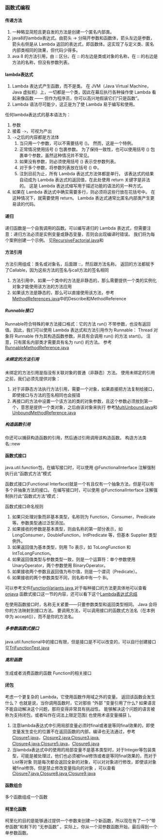 ### 函数式编程
#### 传递方法
1. 一种略显简短且更自发的方法是创建一个匿名内部类。
2. java8的lambda表达式。由箭头 -> 分隔开参数和函数体，箭头左边是参数，箭头右侧是从 Lambda 返回的表达式，即函数体。这实现了与定义类、匿名内部类相同的效果，但代码少得多。
3. ava 8 的方法引用，由 :: 区分。在 :: 的左边是类或对象的名称，在 :: 的右边是方法的名称，但没有参数列表。
#### lambda表达式
1. Lambda 表达式产生函数，而不是类。 在 JVM（Java Virtual Machine，Java 虚拟机）上，一切都是一个类，因此在幕后执行各种操作使 Lambda 看起来像函数 —— 但作为程序员，你可以高兴地假装它们“只是函数”。
2. Lambda 语法尽可能少，这正是为了使 Lambda 易于编写和使用。

任何lambda表达式的基本语法为：
1. 参数
2. 接着 `->`，可视为产出
3. `->`之后的内容都是方法体
    1. 当只用一个参数，可以不需要括号 ()。 然而，这是一个特例。
    2. 正常情况使用括号 () 包裹参数。 为了保持一致性，也可以使用括号 () 包裹单个参数，虽然这种情况并不常见。
    3. 如果没有参数，则必须使用括号 () 表示空参数列表。
    4. 对于多个参数，将参数列表放在括号 () 中。
    5. 注到目前为止，所有 Lambda 表达式方法体都是单行。 该表达式的结果自动成为 Lambda 表达式的返回值，在此处使用 return 关键字是非法的。 这是 Lambda 表达式缩写用于描述功能的语法的另一种方式。
4. 如果在 Lambda 表达式中确实需要多行，则必须将这些行放在花括号中。 在这种情况下，就需要使用 return。
Lambda 表达式通常比匿名内部类产生更易读的代码。

#### 递归
递归函数是一个自我调用的函数。可以编写递归的 Lambda 表达式，但需要注意：递归方法必须是实例变量或静态变量，否则会出现编译时错误。 我们将为每个案例创建一个示例。
见[RecursiveFactorial.java](RecursiveFactorial.java)和

#### 方法引用
方法引用组成：类名或对象名，后面跟 ::，然后跟方法名称。
返回的方法都赋予了Callable，因为这些方法的签名与call方法的签名相同

1. 方法引用中，如果一个类中的方法是非静态的，那么需要提供一个类的实例化对象才能使用该方法的方法应用
2. 如果该方法是静态的，那么可以直接使用该方法，参考[MethodReferences.java](MethodReferences.java)中的Describe和MethodReference

##### Runnable接口
Runnable符合特殊的单方法接口格式：它的方法 run() 不带参数，也没有返回值。因此，我们可以使用 Lambda 表达式和方法引用作为 Runnable：
Thread 对象将 Runnable 作为其构造函数参数，并具有会调用 run() 的方法 start()。 注意，只有匿名内部类才需要具有名为 run() 的方法。
参考[RunnableMethodReference.java](RunnableMethodReference.java)


##### 未绑定的方法引用
未绑定的方法引用是指没有关联对象的普通（非静态）方法。 使用未绑定的引用之前，我们必须先提供对象：
1. 对于非静态方法执行方法引用，需要一个对象，如果直接把方法复制给接口，即使接口与方法的签名相同也会报错
2. 再接口的方法中设置一个该方法的类的对象参数，且这个参数必须放到第一个，意思是提供一个类对象，之后由该对象来执行
参考[MultiUnbound.java](MultiUnbound.java)和[UnboundMethodReference.java](UnboundMethodReference.java)

##### 构造函数引用
你还可以捕获构造函数的引用，然后通过引用调用该构造函数。
构造方法类名::new


#### 函数式接口
java.util.function包，在编写接口时，可以使用 @FunctionalInterface 注解强制执行此“函数式方法”模式

函数式接口(Functional Interface)就是一个有且仅有一个抽象方法，但是可以有多个非抽象方法的接口。
在编写接口时，可以使用 @FunctionalInterface 注解强制执行此“函数式方法”模式：

函数式接口命名规则
1. 如果只处理对象而非基本类型，名称则为 Function，Consumer，Predicate 等。参数类型通过泛型添加。
2. 如果接收的参数是基本类型，则由名称的第一部分表示，如 LongConsumer，DoubleFunction，IntPredicate 等，但基本 Supplier 类型例外。
3. 如果返回值为基本类型，则用 To 表示，如 ToLongFunction <T> 和 IntToLongFunction。   
4. 如果返回值类型与参数类型一致，则是一个运算符：单个参数使用 UnaryOperator，两个参数使用 BinaryOperator。
5. 如果接收两个参数且返回值为布尔值，则是一个谓词（Predicate）。
6. 如果接收的两个参数类型不同，则名称中有一个 Bi。

可以参考文件[FunctionVariants.java](FunctionVariants.java),对于每种接口的方法更具体地可以查看[onjava](https://lingcoder.github.io/OnJava8/#/book/13-Functional-Programming?id=%e6%96%b9%e6%b3%95%e5%bc%95%e7%94%a8)
函数式接口这一节的内容，还可以看下这个[Lambda表达式总结](https://jasonkayzk.github.io/2019/09/16/Lambda%E8%A1%A8%E8%BE%BE%E5%BC%8F%E6%80%BB%E7%BB%93/)

在使用函数接口时，名称无关紧要——只要参数类型和返回类型相同。 Java 会将你的方法映射到接口方法。 要调用方法，可以调用接口的函数式方法名（在本例中为 accept()），而不是你的方法名。

##### 多参数函数式接口
java.util.functional中的接口有限，但是接口是不可以改变的，可以自行创建接口
见[TriFunctionTest.java](TriFunctionTest.java)

##### 高阶函数
生成或者消费函数的函数
Function的相关接口

#### 闭包
考虑一个更复杂的 Lambda，它使用函数作用域之外的变量。 返回该函数会发生什么？ 也就是说，当你调用函数时，它对那些 “外部 ”变量引用了什么? 如果语言
不能自动解决这个问题，那将变得非常具有挑战性。 能够解决这个问题的语言被称为支持闭包，或者叫作在词法上限定范围( 也使用术语变量捕获 )。

1. 注意lambda表达式中引用局部变量必须时final或者是等同final效果的，即使变量发生变化的位置不在返回函数的内部，编译也无法通过，参考[Closure1.java](Closure1.java)，[Closure2.java](Closure2.java),[Closure3.java](Closure3.java),
[Closure4.java](Closure4.java),[Closure5.java](Closure5.java)，[Closure6.java](Closure6.java)
2. 当lambda表达式中的使用的局部变量不是基本类型时，对于Integer等包装类型，可能是被处理过，他们也必须被final修饰或者是等同final效果的，而对于List等对象
则是每次都会返回全新的对象，可以对对象进行修改，即使该对象被final修饰，但是禁止修改变量指向的对象
，可以查看[Closure7.java](Closure7.java),[Closure8.java](Closure8.java),[Closure9.java](Closure9.java)

#### 函数组合
多个函数组成一个函数

#### 柯里化函数
柯里化的目的是能够通过提供一个参数来创建一个新函数，所以现在有了一个“带参函数”和剩下的 “无参函数” 。实际上，你从一个双参数函数开始，最后得到一个单参数函数。



